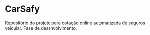 # CarSafy
Repositório do projeto para cotação online automatizada de seguros veicular. Fase de desenvolvimento.
